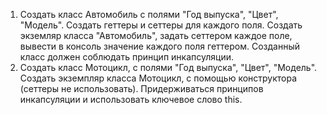 1) Создать класс Автомобиль с полями "Год выпуска", "Цвет", "Модель".
Создать геттеры и сеттеры для каждого поля. Создать экземляр класса "Автомобиль",
задать сеттером каждое поле, вывести в консоль значение каждого поля геттером.
Созданный класс должен соблюдать принцип инкапсуляции.
2) Создать класс Мотоцикл, с полями "Год выпуска", "Цвет", "Модель".
Создать экземпляр класса Мотоцикл, с помощью конструктора (сеттеры не использовать).
Придерживаться принципов инкапсуляции и использовать ключевое слово this.